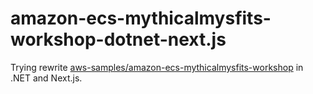 # amazon-ecs-mythicalmysfits-workshop-dotnet-next.js

Trying rewrite [aws-samples/amazon-ecs-mythicalmysfits-workshop](https://github.com/aws-samples/amazon-ecs-mythicalmysfits-workshop) in .NET and Next.js.
